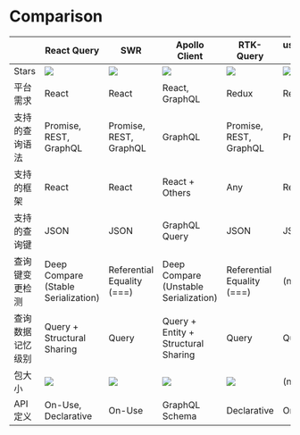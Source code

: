 # Comparison
|                        | React Query                              | SWR                        | Apollo Client                         | RTK-Query                            | useAsync/useAsyncFn(react-use)       |
| -----------------------| ---------------------------------------- | -------------------------- | ------------------------------------- | ------------------------------------ | ------------------------------------ |
| Stars                  | [![][stars-react-query]][gh-react-query] | [![][stars-swr]][gh-swr]   | [![][stars-apollo]][gh-apollo]        | [![][stars-rtk-query]][gh-rtk-query] | [![][stars-react-use]][gh-react-use] |
| 平台需求                | React                                    | React                      | React, GraphQL                        | Redux                                | React                                |
| 支持的查询语法           | Promise, REST, GraphQL                   | Promise, REST, GraphQL     | GraphQL                               | Promise, REST, GraphQL               | Promise, REST, GraphQL               |
| 支持的框架               | React                                    | React                      | React + Others                        | Any                                  | React                                |
| 支持的查询键             | JSON                                     | JSON                       | GraphQL Query                         | JSON                                 | JSON                                 |
| 查询键变更检测           | Deep Compare (Stable Serialization)      | Referential Equality (===) | Deep Compare (Unstable Serialization) | Referential Equality (===)           | (none)                               |
| 查询数据记忆级别         | Query + Structural Sharing               | Query                      | Query + Entity + Structural Sharing   | Query                                | Query                                |
| 包大小                 | [![][bp-react-query]][bpl-react-query]   | [![][bp-swr]][bpl-swr]     | [![][bp-apollo]][bpl-apollo]          | [![][bp-rtk-query]][bpl-rtk-query]   | (none)                               |
| API定义                | On-Use, Declarative                      | On-Use                     | GraphQL Schema                        | Declarative                          | On-Use                               |


[bpl-react-query]: https://bundlephobia.com/result?p=react-query
[bp-react-query]: https://badgen.net/bundlephobia/minzip/react-query?label=💾
[gh-react-query]: https://github.com/tannerlinsley/react-query
[stars-react-query]: https://img.shields.io/github/stars/tannerlinsley/react-query?label=%F0%9F%8C%9F

<!-- -->

[swr]: https://github.com/vercel/swr
[bp-swr]: https://badgen.net/bundlephobia/minzip/swr?label=💾
[gh-swr]: https://github.com/vercel/swr
[stars-swr]: https://img.shields.io/github/stars/vercel/swr?label=%F0%9F%8C%9F
[bpl-swr]: https://bundlephobia.com/result?p=swr

<!-- -->

[apollo]: https://github.com/apollographql/apollo-client
[bp-apollo]: https://badgen.net/bundlephobia/minzip/@apollo/client?label=💾
[gh-apollo]: https://github.com/apollographql/apollo-client
[stars-apollo]: https://img.shields.io/github/stars/apollographql/apollo-client?label=%F0%9F%8C%9F
[bpl-apollo]: https://bundlephobia.com/result?p=@apollo/client

<!-- -->

[rtk-query]: https://rtk-query-docs.netlify.app/
[rtk-query-comparison]: https://rtk-query-docs.netlify.app/introduction/comparison
[bp-rtk]: https://badgen.net/bundlephobia/minzip/@reduxjs/toolkit?label=💾
[bp-rtk-query]: https://badgen.net/bundlephobia/minzip/@rtk-incubator/rtk-query?label=💾
[gh-rtk-query]: https://github.com/rtk-incubator/rtk-query
[stars-rtk-query]: https://img.shields.io/github/stars/rtk-incubator/rtk-query?label=%F0%9F%8C%9F
[bpl-rtk]: https://bundlephobia.com/result?p=@reduxjs/toolkit
[bpl-rtk-query]: https://bundlephobia.com/result?p=@rtk-incubator/rtk-query

<!-- -->
[gh-react-use]: https://github.com/streamich/react-use
[stars-react-use]: https://img.shields.io/github/stars/streamich/react-use?label=%F0%9F%8C%9F
